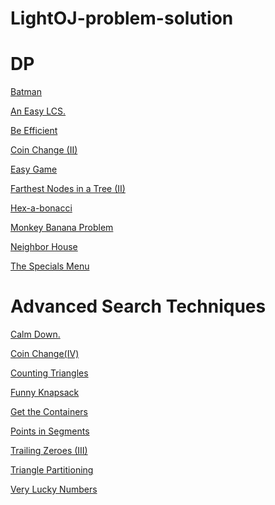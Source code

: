 # LightOJ-problem-solution
# DP
[Batman](https://github.com/anik107/LightOJ-problem-solution/blob/main/DP/Batman.cpp)

[An Easy LCS.](https://github.com/anik107/LightOJ-problem-solution/blob/main/DP/An%20Easy%20LCS.cpp)

[Be Efficient](https://github.com/anik107/LightOJ-problem-solution/blob/main/DP/Be%20Efficient.cpp)

[Coin Change (II)](https://github.com/anik107/LightOJ-problem-solution/blob/main/DP/Coin%20Change%20(II).cpp)

[Easy Game](https://github.com/anik107/LightOJ-problem-solution/blob/main/DP/Easy%20Game.cpp)

[Farthest Nodes in a Tree (II)](https://github.com/anik107/LightOJ-problem-solution/blob/main/DP/Farthest%20Nodes%20in%20a%20Tree%20(II).cpp)

[Hex-a-bonacci](https://github.com/anik107/LightOJ-problem-solution/blob/main/DP/Hex-a-bonacci.cpp)

[Monkey Banana Problem](https://github.com/anik107/LightOJ-problem-solution/blob/main/DP/Monkey%20Banana%20Problem.cpp)

[Neighbor House](https://github.com/anik107/LightOJ-problem-solution/blob/main/DP/Neighbor%20House.cpp)

[The Specials Menu](https://github.com/anik107/LightOJ-problem-solution/blob/main/DP/The%20Specials%20Menu.cpp)

# Advanced Search Techniques
[Calm Down.](https://github.com/anik107/LightOJ-problem-solution/blob/main/Advanced%20Search%20Techniques/Calm%20Down.cpp)

[Coin Change(IV)](https://github.com/anik107/LightOJ-problem-solution/blob/main/Advanced%20Search%20Techniques/Coin%20Change%20(IV).cpp)

[Counting Triangles](https://github.com/anik107/LightOJ-problem-solution/blob/main/Advanced%20Search%20Techniques/Counting%20Triangles.cpp)

[Funny Knapsack](https://github.com/anik107/LightOJ-problem-solution/blob/main/Advanced%20Search%20Techniques/Funny%20Knapsack.cpp)

[Get the Containers](https://github.com/anik107/LightOJ-problem-solution/blob/main/Advanced%20Search%20Techniques/Get%20the%20Containers.cpp)

[Points in Segments](https://github.com/anik107/LightOJ-problem-solution/blob/main/Advanced%20Search%20Techniques/Points%20in%20Segments.cpp)

[Trailing Zeroes (III)](https://github.com/anik107/LightOJ-problem-solution/blob/main/Advanced%20Search%20Techniques/Trailing%20Zeroes%20(III).cpp)

[Triangle Partitioning](https://github.com/anik107/LightOJ-problem-solution/blob/main/Advanced%20Search%20Techniques/Triangle%20Partitioning.cpp)

[Very Lucky Numbers](https://github.com/anik107/LightOJ-problem-solution/blob/main/Advanced%20Search%20Techniques/Very%20Lucky%20Numbers.cpp)

